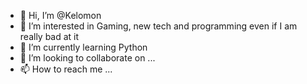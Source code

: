 - 👋 Hi, I’m @Kelomon
- 👀 I’m interested in Gaming, new tech and programming even if I am really bad at it
- 🌱 I’m currently learning Python
- 💞️ I’m looking to collaborate on ...
- 📫 How to reach me ...

<!---
Kelomon/Kelomon is a ✨ special ✨ repository because its `README.md` (this file) appears on your GitHub profile.
You can click the Preview link to take a look at your changes.
--->

